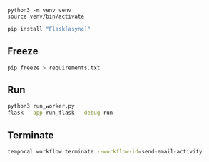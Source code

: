 ```
python3 -m venv venv
source venv/bin/activate
```


```bash
pip install "Flask[async]"
```

## Freeze

```bash
pip freeze > requirements.txt
```

## Run

```bash
python3 run_worker.py
flask --app run_flask --debug run
```

## Terminate

```bash
temporal workflow terminate --workflow-id=send-email-activity
```